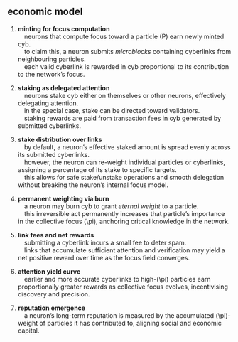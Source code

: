 ## economic model

1. **minting for focus computation**  
 neurons that compute focus toward a particle \(P\) earn newly minted cyb.  
 to claim this, a neuron submits *microblocks* containing cyberlinks from neighbouring particles.  
 each valid cyberlink is rewarded in cyb proportional to its contribution to the network’s focus.

2. **staking as delegated attention**  
 neurons stake cyb either on themselves or other neurons, effectively delegating attention.  
 in the special case, stake can be directed toward validators.  
 staking rewards are paid from transaction fees in cyb generated by submitted cyberlinks.

3. **stake distribution over links**  
 by default, a neuron’s effective staked amount is spread evenly across its submitted cyberlinks.  
 however, the neuron can re-weight individual particles or cyberlinks, assigning a percentage of its stake to specific targets.  
 this allows for safe stake/unstake operations and smooth delegation without breaking the neuron’s internal focus model.

4. **permanent weighting via burn**  
 a neuron may burn cyb to grant *eternal weight* to a particle.  
 this irreversible act permanently increases that particle’s importance in the collective focus \(\pi\), anchoring critical knowledge in the network.

5. **link fees and net rewards**  
 submitting a cyberlink incurs a small fee to deter spam.  
 links that accumulate sufficient attention and verification may yield a net positive reward over time as the focus field converges.

6. **attention yield curve**  
 earlier and more accurate cyberlinks to high-\(\pi\) particles earn proportionally greater rewards as collective focus evolves, incentivising discovery and precision.

7. **reputation emergence**  
 a neuron’s long-term reputation is measured by the accumulated \(\pi\)-weight of particles it has contributed to, aligning social and economic capital.

